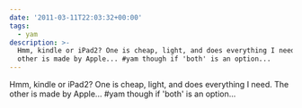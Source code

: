 ```yaml
---
date: '2011-03-11T22:03:32+00:00'
tags:
  - yam
description: >-
  Hmm, kindle or iPad2? One is cheap, light, and does everything I need. The
  other is made by Apple... #yam though if 'both' is an option...
---
```

Hmm, kindle or iPad2? One is cheap, light, and does everything I need. The other is made by Apple... #yam though if 'both' is an option...

